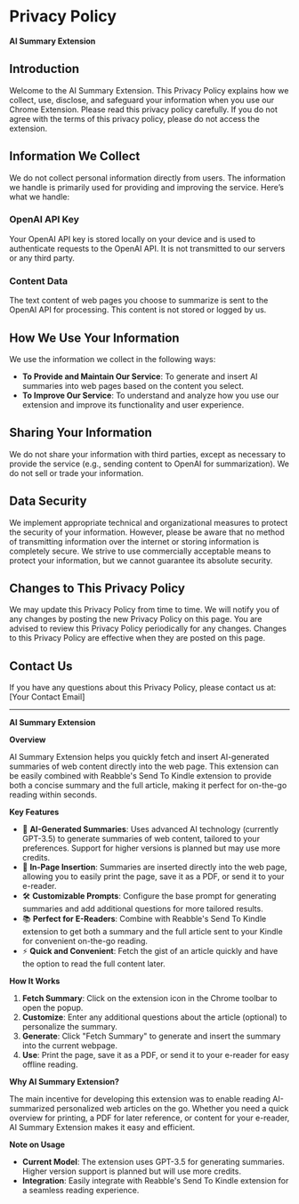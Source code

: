 # Privacy Policy

**AI Summary Extension**


## Introduction

Welcome to the AI Summary Extension. This Privacy Policy explains how we collect, use, disclose, and safeguard your information when you use our Chrome Extension. Please read this privacy policy carefully. If you do not agree with the terms of this privacy policy, please do not access the extension.

## Information We Collect

We do not collect personal information directly from users. The information we handle is primarily used for providing and improving the service. Here’s what we handle:

### OpenAI API Key
Your OpenAI API key is stored locally on your device and is used to authenticate requests to the OpenAI API. It is not transmitted to our servers or any third party.

### Content Data
The text content of web pages you choose to summarize is sent to the OpenAI API for processing. This content is not stored or logged by us.

## How We Use Your Information

We use the information we collect in the following ways:
- **To Provide and Maintain Our Service**: To generate and insert AI summaries into web pages based on the content you select.
- **To Improve Our Service**: To understand and analyze how you use our extension and improve its functionality and user experience.

## Sharing Your Information

We do not share your information with third parties, except as necessary to provide the service (e.g., sending content to OpenAI for summarization). We do not sell or trade your information.

## Data Security

We implement appropriate technical and organizational measures to protect the security of your information. However, please be aware that no method of transmitting information over the internet or storing information is completely secure. We strive to use commercially acceptable means to protect your information, but we cannot guarantee its absolute security.

## Changes to This Privacy Policy

We may update this Privacy Policy from time to time. We will notify you of any changes by posting the new Privacy Policy on this page. You are advised to review this Privacy Policy periodically for any changes. Changes to this Privacy Policy are effective when they are posted on this page.

## Contact Us

If you have any questions about this Privacy Policy, please contact us at:
[Your Contact Email]

---

**AI Summary Extension**

**Overview**

AI Summary Extension helps you quickly fetch and insert AI-generated summaries of web content directly into the web page. This extension can be easily combined with Reabble's Send To Kindle extension to provide both a concise summary and the full article, making it perfect for on-the-go reading within seconds.

**Key Features**

- 🧠 **AI-Generated Summaries**: Uses advanced AI technology (currently GPT-3.5) to generate summaries of web content, tailored to your preferences. Support for higher versions is planned but may use more credits.
- 📄 **In-Page Insertion**: Summaries are inserted directly into the web page, allowing you to easily print the page, save it as a PDF, or send it to your e-reader.
- 🛠️ **Customizable Prompts**: Configure the base prompt for generating summaries and add additional questions for more tailored results.
- 📚 **Perfect for E-Readers**: Combine with Reabble's Send To Kindle extension to get both a summary and the full article sent to your Kindle for convenient on-the-go reading.
- ⚡ **Quick and Convenient**: Fetch the gist of an article quickly and have the option to read the full content later.

**How It Works**

1. **Fetch Summary**: Click on the extension icon in the Chrome toolbar to open the popup.
2. **Customize**: Enter any additional questions about the article (optional) to personalize the summary.
3. **Generate**: Click "Fetch Summary" to generate and insert the summary into the current webpage.
4. **Use**: Print the page, save it as a PDF, or send it to your e-reader for easy offline reading.

**Why AI Summary Extension?**

The main incentive for developing this extension was to enable reading AI-summarized personalized web articles on the go. Whether you need a quick overview for printing, a PDF for later reference, or content for your e-reader, AI Summary Extension makes it easy and efficient.

**Note on Usage**

- **Current Model**: The extension uses GPT-3.5 for generating summaries. Higher version support is planned but will use more credits.
- **Integration**: Easily integrate with Reabble's Send To Kindle extension for a seamless reading experience.
